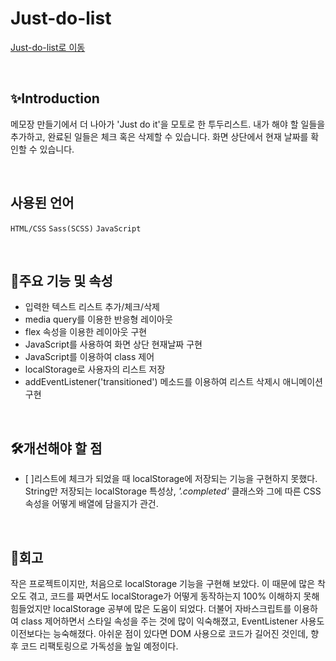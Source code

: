 # Just-do-list
[Just-do-list로 이동](https://doridori-samsam.github.io/Just-do-list/)

<br>

## ✨Introduction
메모장 만들기에서 더 나아가 'Just do it'을 모토로 한 투두리스트.
내가 해야 할 일들을 추가하고, 완료된 일들은 체크 혹은 삭제할 수 있습니다.
화면 상단에서 현재 날짜를 확인할 수 있습니다.

<br>

## 사용된 언어
`HTML/CSS` `Sass(SCSS)`  `JavaScript`

<br>

## 📌주요 기능 및 속성
- 입력한 텍스트 리스트 추가/체크/삭제
- media query를 이용한 반응형 레이아웃
- flex 속성을 이용한 레이아웃 구현
- JavaScript를 사용하여 화면 상단 현재날짜 구현
- JavaScript를 이용하여 class 제어
- localStorage로 사용자의 리스트 저장
- addEventListener('transitioned') 메소드를 이용하여 리스트 삭제시 애니메이션 구현

<br>

## 🛠개선해야 할 점
- [ ]리스트에 체크가 되었을 때 localStorage에 저장되는 기능을 구현하지 못했다. String만 저장되는 localStorage 특성상, *'.completed'* 클래스와 그에 따른 CSS 속성을 어떻게 배열에 담을지가 관건.

<br>

## 💭회고
작은 프로젝트이지만, 처음으로 localStorage 기능을 구현해 보았다. 이 때문에 많은 착오도 겪고, 코드를 짜면서도 localStorage가 어떻게 동작하는지 100% 이해하지 못해 힘들었지만 localStorage 공부에 많은 도움이 되었다. 더불어 자바스크립트를 이용하여 class 제어하면서 스타일 속성을 주는 것에 많이 익숙해졌고, EventListener 사용도 이전보다는 능숙해졌다. 아쉬운 점이 있다면 DOM 사용으로 코드가 길어진 것인데, 향후 코드 리팩토링으로 가독성을 높일 예정이다.
